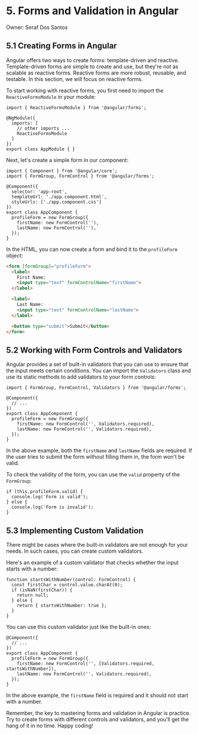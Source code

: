 # 5. Forms and Validation in Angular

Owner: Seraf Dos Santos

## 5.1 Creating Forms in Angular

Angular offers two ways to create forms: template-driven and reactive. Template-driven forms are simple to create and use, but they're not as scalable as reactive forms. Reactive forms are more robust, reusable, and testable. In this section, we will focus on reactive forms.

To start working with reactive forms, you first need to import the `ReactiveFormsModule` in your module:

```tsx
import { ReactiveFormsModule } from '@angular/forms';

@NgModule({
  imports: [
    // other imports ...
    ReactiveFormsModule
  ]
})
export class AppModule { }

```

Next, let's create a simple form in our component:

```tsx
import { Component } from '@angular/core';
import { FormGroup, FormControl } from '@angular/forms';

@Component({
  selector: 'app-root',
  templateUrl: './app.component.html',
  styleUrls: ['./app.component.css']
})
export class AppComponent {
  profileForm = new FormGroup({
    firstName: new FormControl(''),
    lastName: new FormControl(''),
  });
}

```

In the HTML, you can now create a form and bind it to the `profileForm` object:

```html
<form [formGroup]="profileForm">
  <label>
    First Name:
    <input type="text" formControlName="firstName">
  </label>

  <label>
    Last Name:
    <input type="text" formControlName="lastName">
  </label>

  <button type="submit">Submit</button>
</form>

```

## 5.2 Working with Form Controls and Validators

Angular provides a set of built-in validators that you can use to ensure that the input meets certain conditions. You can import the `Validators` class and use its static methods to add validators to your form controls:

```tsx
import { FormGroup, FormControl, Validators } from '@angular/forms';

@Component({
  // ...
})
export class AppComponent {
  profileForm = new FormGroup({
    firstName: new FormControl('', Validators.required),
    lastName: new FormControl('', Validators.required),
  });
}

```

In the above example, both the `firstName` and `lastName` fields are required. If the user tries to submit the form without filling them in, the form won't be valid.

To check the validity of the form, you can use the `valid` property of the `FormGroup`:

```tsx
if (this.profileForm.valid) {
  console.log('Form is valid');
} else {
  console.log('Form is invalid');
}

```

## 5.3 Implementing Custom Validation

There might be cases where the built-in validators are not enough for your needs. In such cases, you can create custom validators.

Here's an example of a custom validator that checks whether the input starts with a number:

```tsx
function startsWithNumber(control: FormControl) {
  const firstChar = control.value.charAt(0);
  if (isNaN(firstChar)) {
    return null;
  } else {
    return { startsWithNumber: true };
  }
}

```

You can use this custom validator just like the built-in ones:

```tsx
@Component({
  // ...
})
export class AppComponent {
  profileForm = new FormGroup({
    firstName: new FormControl('', [Validators.required, startsWithNumber]),
    lastName: new FormControl('', Validators.required),
  });
}

```

In the above example, the `firstName` field is required and it should not start with a number.

Remember, the key to mastering forms and validation in Angular is practice. Try to create forms with different controls and validators, and you'll get the hang of it in no time. Happy coding!